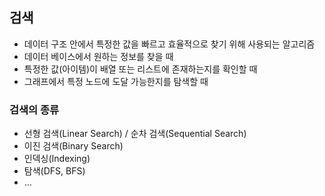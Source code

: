 ## 검색
- 데이터 구조 안에서 특정한 값을 빠르고 효율적으로 찾기 위해 사용되는 알고리즘
- 데이터 베이스에서 원하는 정보를 찾을 때
- 특정한 값(아이템)이 배열 또는 리스트에 존재하는지를 확인할 때
- 그래프에서 특정 노드에 도달 가능한지를 탐색할 때

### 검색의 종류
- 선형 검색(Linear Search) / 순차 검색(Sequential Search)
- 이진 검색(Binary Search)
- 인덱싱(Indexing)
- 탐색(DFS, BFS)
- ...

